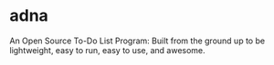 # adna
An Open Source To-Do List Program: Built from the ground up to be lightweight, easy to run, easy to use, and awesome.
